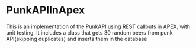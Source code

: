 # PunkAPIInApex
This is an implementation of the PunkAPI using REST callouts in APEX, with unit testing. It includes a class that gets 30 random beers from punk API(skipping duplicates) and inserts them in the database
